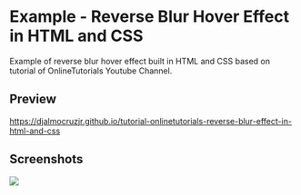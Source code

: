 <h1>Example - Reverse Blur Hover Effect in HTML and CSS</h1>
<p>Example of reverse blur hover effect built in HTML and CSS based on tutorial of OnlineTutorials Youtube Channel.</p>



<h2>Preview</h2>
<a href="https://djalmocruzjr.github.io/tutorial-onlinetutorials-reverse-blur-effect-in-html-and-css/" target="_blank">https://djalmocruzjr.github.io/tutorial-onlinetutorials-reverse-blur-effect-in-html-and-css</a>

<h2>Screenshots</h2>
<img src="https://github.com/DjalmoCruzJr/onlinetutorials-tutorial-reverse-blur-effects-in-html-and-css/blob/master/screenshots/screenshot.gif?raw=true">

